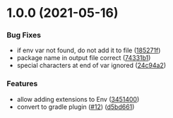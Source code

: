 # 1.0.0 (2021-05-16)


### Bug Fixes

* if env var not found, do not add it to file ([185271f](https://github.com/levibostian/dotenv-android/commit/185271f23da7b2effbb8888e12a01288b098fddb))
* package name in output file correct ([74331b1](https://github.com/levibostian/dotenv-android/commit/74331b16357a09a41e454ea2aefc639325553e98))
* special characters at end of var ignored ([24c94a2](https://github.com/levibostian/dotenv-android/commit/24c94a2ab079f424ccc8330da26e6c7c32a3ed84))


### Features

* allow adding extensions to Env ([3451400](https://github.com/levibostian/dotenv-android/commit/345140045fe74160340935efefbf105757978fa5))
* convert to gradle plugin ([#12](https://github.com/levibostian/dotenv-android/issues/12)) ([d5bd661](https://github.com/levibostian/dotenv-android/commit/d5bd6617bde7cbd3af09ebf08d9f7a45ccd62f6a))
